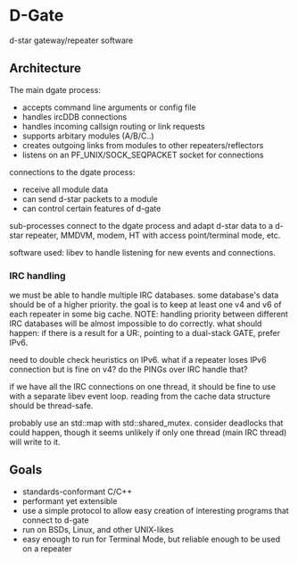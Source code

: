 # D-Gate
d-star gateway/repeater software

## Architecture

The main dgate process:
 - accepts command line arguments or config file
 - handles ircDDB connections
 - handles incoming callsign routing or link requests
 - supports arbitary modules (A/B/C..)
 - creates outgoing links from modules to other repeaters/reflectors
 - listens on an PF_UNIX/SOCK_SEQPACKET socket for connections

connections to the dgate process:
 - receive all module data
 - can send d-star packets to a module
 - can control certain features of d-gate

sub-processes connect to the dgate process and adapt d-star data to a
d-star repeater, MMDVM, modem, HT with access point/terminal mode, etc.

software used: libev to handle listening for new events and connections.

### IRC handling
we must be able to handle multiple IRC databases. some database's data
should be of a higher priority. the goal is to keep at least one v4 and
v6 of each repeater in some big cache.
NOTE: handling priority between different IRC databases will be almost
impossible to do correctly. what should happen: if there is a result for
a UR:, pointing to a dual-stack GATE, prefer IPv6.

need to double check heuristics on IPv6. what if a repeater loses IPv6
connection but is fine on v4? do the PINGs over IRC handle that?


if we have all the IRC connections on one thread, it should be fine to
use with a separate libev event loop. reading from the cache data
structure should be thread-safe.

probably use an std::map with std::shared_mutex. consider deadlocks that
could happen, though it seems unlikely if only one thread (main IRC
thread) will write to it.

## Goals
 - standards-conformant C/C++
 - performant yet extensible
 - use a simple protocol to allow easy creation of interesting programs
   that connect to d-gate
 - run on BSDs, Linux, and other UNIX-likes
 - easy enough to run for Terminal Mode, but reliable enough to be used
   on a repeater

